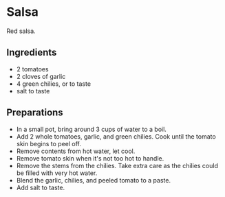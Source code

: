 # Salsa

Red salsa.

## Ingredients

- 2 tomatoes
- 2 cloves of garlic
- 4 green chilies, or to taste
- salt to taste

## Preparations

- In a small pot, bring around 3 cups of water to a boil.
- Add 2 whole tomatoes, garlic, and green chilies. Cook until the tomato skin begins to peel off.
- Remove contents from hot water, let cool.
- Remove tomato skin when it's not too hot to handle.
- Remove the stems from the chilies. Take extra care as the chilies could be filled with very hot water.
- Blend the garlic, chilies, and peeled tomato to a paste.
- Add salt to taste.
